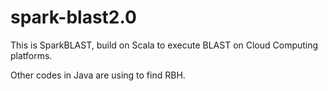 # spark-blast2.0
This is SparkBLAST, build on Scala to execute BLAST on Cloud Computing platforms.

Other codes in Java are using to find RBH.
